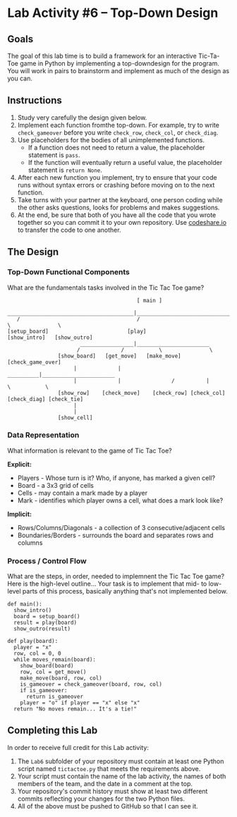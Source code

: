 # Lab Activity #6 – Top-Down Design

## Goals

The goal of this lab time is to build a framework for an interactive Tic-Ta-Toe
game in Python by implementing a top-downdesign for the program. You will work
in pairs to brainstorm and implement as much of the design as you can.

## Instructions

1. Study very carefully the design given below.
2. Implement each function fromthe top-down. For example, try to write `check_gameover` before you write `check_row`, `check_col`, or `check_diag`.
3. Use placeholders for the bodies of all unimplemented functions.
    - If a function does not need to return a value, the placeholder statement is `pass`.
    - If the function will eventually return a useful value, the placeholder statement is `return None`.
4. After each new function you implement, try to ensure that your code runs without syntax errors or crashing before moving on to the next function.
5. Take turns with your partner at the keyboard, one person coding while the other asks questions, looks for problems and makes suggestions.
6. At the end, be sure that both of you have all the code that you wrote together so you can commit it to your own repository. Use [codeshare.io](http://codeshare.io) to transfer the code to one another.

## The Design

### Top-Down Functional Components

What are the fundamentals tasks involved in the Tic Tac Toe game?

```
                                         [ main ]
    ________________________________________|_______________________________________________
   /                                     /                                  \               \
[setup_board]                         [play]                            [show_intro]   [show_outro]
                       _________________|_______________________
                      /             /           \               \
                [show_board]   [get_move]   [make_move]   [check_game_over]
                     |             |                 __________|_______________________
                     |             |                /          |           \           \
                [show_row]    [check_move]    [check_row] [check_col] [check_diag] [check_tie]
                     |
                     |
                [show_cell]
```

### Data Representation

What information is relevant to the game of Tic Tac Toe?

**Explicit:**
  * Players - Whose turn is it? Who, if anyone, has marked a given cell?
  * Board - a 3x3 grid of cells
  * Cells - may contain a mark made by a player
  * Mark - identifies which player owns a cell, what does a mark look like?

**Implicit:**
  * Rows/Columns/Diagonals - a collection of 3 consecutive/adjacent cells
  * Boundaries/Borders - surrounds the board and separates rows and columns

### Process / Control Flow

What are the steps, in order, needed to implemnent the Tic Tac Toe game? Here
is the high-level outline... Your task is to implement that mid- to low-level
parts of this process, basically anything that's not implemented below.

```
def main():
  show_intro()
  board = setup_board()
  result = play(board)
  show_outro(result)

def play(board):
  player = "x"
  row, col = 0, 0
  while moves_remain(board):
    show_board(board)
    row, col = get_move()
    make_move(board, row, col)
    is_gameover = check_gameover(board, row, col)
    if is_gameover:
      return is_gameover
    player = "o" if player == "x" else "x"
  return "No moves remain... It's a tie!"
```

## Completing this Lab

In order to receive full credit for this Lab activity:

1. The `Lab6` subfolder of your repository must contain at least one Python
    script named `tictactoe.py` that meets the requirements above.
2. Your script must contain the name of the lab activity, the names of both members of the team, and
    the date in a comment at the top.
3. Your repository's commit history must show at least two different commits
    reflecting your changes for the two Python files.
4. All of the above must be pushed to GitHub so that I can see it.
